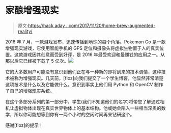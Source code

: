 # 家酿增强现实

> 原文:[https://hack aday . com/2017/11/20/home-brew-augmented-reality/](https://hackaday.com/2017/11/20/home-brew-augmented-reality/)

2016 年 7 月，一款游戏发布，迅速传播到地球的每个角落。Pokemon Go 是一款增强现实游戏，它使用智能手机的 GPS 定位和摄像头将虚拟生物置于人的真实位置。这款游戏因其创意而受到好评，是 2016 年最受欢迎和最赚钱的应用之一。从那以后它已经被下载了 5 亿次。![](../Images/b01faeac040f98c83f867e90006d1954.png)

它的大多数用户可能没有意识到他们正在与一种新的即将到来的技术调情，这种技术被称为增强现实。几天前，[floz]向我们提交了一个学生博客，他显然非常清楚这项技术是什么以及它能做什么。意识到事实上他们用 Python 和 OpenCV 制作了自己的[增强现实系统。](https://bitesofcode.wordpress.com/2017/09/12/augmented-reality-with-python-and-opencv-part-1/)

在这个多部分系列的第一部分中，学生(我们不知道他们的名字)将带您了解通过相机让虚拟物体出现在真实世界物体上的基本结构。他或她会陷入一些相当深奥的数学，所以你可能想等到你有一两个小时的空闲时间再来钻研这个。

感谢[floz]的提示！